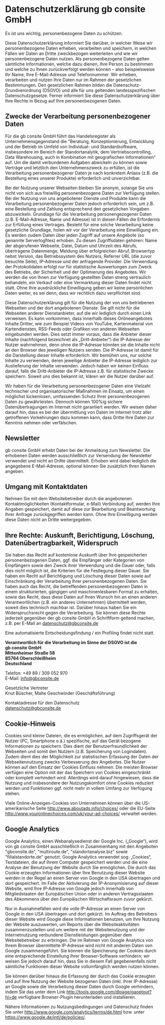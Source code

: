 # Datenschutzerklärung gb consite GmbH

Es ist uns wichtig, personenbezogene Daten zu schützen.

Diese Datenschutzerklärung informiert Sie darüber, in welcher Weise wir personenbezogene Daten erheben, verarbeiten und speichern, in welchen Fällen wir Daten an Dritte zweckbezogen weiterleiten und wie wir personenbezogene Daten nutzen. Als personenbezogene Daten gelten sämtliche Informationen, welche dazu dienen, Ihre Person zu bestimmen und welche zu Ihnen zurückverfolgt werden können – also beispielsweise Ihr Name, Ihre E-Mail-Adresse und Telefonnummer. Wir erheben, verarbeiten und nutzen Ihre Daten nur im Rahmen der gesetzlichen Bestimmungen. Den gesetzlichen Rahmen bilden die Datenschutz-Grundverordnung (DSGVO) und alle für uns geltenden landesspezifischen Datenschutzgesetze. Ferner informiert Sie diese Datenschutzerklärung über Ihre Rechte in Bezug auf Ihre personenbezogenen Daten.

## Zwecke der Verarbeitung personenbezogener Daten
Für die gb consite GmbH führt das Handelsregister als Unternehmensgegenstand die "Beratung, Konzeptionierung, Entwicklung und der Betrieb im Umfeld von Individual- und Standardsoftware, insbesondere im Bereich der Standortanalytik, dem Vertriebscontrolling, Data Warehousing, auch in Kombination mit geografischen Informationen" auf. Um die damit verbundenen Aufgaben abwickeln zu können sowie Verträge und letztlich den Unternehmenszweck zu erfüllen, ist die Verarbeitung personenbezogener Daten je nach konkretem Anlass (z.B. die Bestellung eines unserer Produkte) erforderlich und unverzichtbar.

Bei der Nutzung unserer Webseiten bleiben Sie anonym, solange Sie uns nicht von sich aus freiwillig personenbezogene Daten zur Verfügung stellen. Bei der Nutzung von uns angebotener Dienste und Produkte kann die Verarbeitung personenbezogener Daten jedoch erforderlich sein, um z.B. eine Bestellung und Zahlung entsprechend den gesetzlichen Vorgaben abzuwickeln. Grundlage für die Verarbeitung personengezogener Daten (z.B. E-Mail-Adresse, Name und Adresse) ist in diesen Fällen die Erfordernis zur Erfüllung eines Vertrages. Besteht für eine solche Verarbeitung keine gesetzliche Grundlage, holen wir vor der Verarbeitung eine Einwilligung ein. Es werden zudem Daten über jeden Zugriff auf unsere Angebote (so genannte Serverlogfiles) erhoben. Zu diesen Zugriffsdaten gehören: Name der abgerufenen Webseite, Datei, Datum und Uhrzeit des Abrufs, übertragene Datenmenge, Meldung über erfolgreichen Abruf, Browsertyp nebst Version, das Betriebssystem des Nutzers, Referrer URL (die zuvor besuchte Seite), IP-Adresse und der anfragende Provider. Die Verwendung der Protokolldaten erfolgt nur für statistische Auswertungen zum Zweck des Betriebs, der Sicherheit und der Optimierung des Angebotes. Wir werden die von Ihnen zur Verfügung gestellten Daten streng vertraulich behandeln, ein Verkauf oder eine Vermarktung dieser Daten findet nicht statt. Ohne Ihre ausdrückliche Einwilligung geben wir keine persönlichen Daten weiter, es sei denn, dass wir rechtlich dazu verpflichtet sind.

Diese Datenschutzerklärung gilt für die Nutzung der von uns betriebenen Webseiten und der dort angebotenen Dienste. Sie gilt nicht für die Webseiten anderer Dienstanbieter, auf die wir lediglich durch einen Link verweisen. Es kann vorkommen, dass innerhalb dieses Onlineangebotes Inhalte Dritter, wie zum Beispiel Videos von YouTube, Kartenmaterial von Kartendiensten, RSS-Feeds oder Grafiken von anderen Webseiten eingebunden werden. Dies setzt immer voraus, dass die Anbieter dieser Inhalte (nachfolgend bezeichnet als „Dritt-Anbieter“) die IP-Adresse der Nutzer wahrnehmen, denn ohne die IP-Adresse könnten sie die Inhalte nicht an den Browser des jeweiligen Nutzers senden. Die IP-Adresse ist damit für die Darstellung dieser Inhalte erforderlich. Wir bemühen uns, nur solche Inhalte zu verwenden, deren jeweilige Anbieter die IP-Adresse lediglich zur Auslieferung der Inhalte verwenden. Jedoch haben wir keinen Einfluss darauf, falls die Dritt-Anbieter die IP-Adresse z.B. für statistische Zwecke speichern. Soweit uns dies bekannt ist, klären wir die Nutzer darüber auf.

Wir haben für die Verarbeitung personenbezogener Daten eine Vielzahl technischer und organisatorischer Maßnahmen im Einsatz, um einen möglichst lückenlosen, umfassenden Schutz Ihrer personenbezogenen Daten zu gewährleisten. Dennoch können 100%ig sichere Datenübertragungen im Internet nicht garantiert werden. Wir weisen daher darauf hin, dass es bei der übermittlung von Daten im Internet trotz aller getroffenen Vorkehrungen dazu kommen kann, dass Dritte Ihre Daten zur Kenntnis nehmen oder verfälschen.

## Newsletter
gb consite GmbH erhebt Daten bei der Anmeldung zum Newsletter. Die erhobenen Daten werden ausschließlich zur Versendung der Newsletter verwendet und nicht an Dritte übermittelt. Erhoben wird dabei lediglich die angegebene E-Mail-Adresse, optional können Sie zusätzlich Ihren Namen angeben.

## Umgang mit Kontaktdaten
Nehmen Sie mit dem Websitebetreiber durch die angebotenen Kontaktmöglichkeiten (Kontaktformular, e-Mail) Verbindung auf, werden Ihre Angaben gespeichert, damit auf diese zur Bearbeitung und Beantwortung Ihrer Anfrage zurückgegriffen werden kann. Ohne Ihre Einwilligung werden diese Daten nicht an Dritte weitergegeben.

## Ihre Rechte: Auskunft, Berichtigung, Löschung, Datenübertragbarkeit, Widerspruch
Sie haben das Recht auf kostenlose Auskunft über Ihre gespeicherten personenbezogenen Daten, ggf. die Empfänger oder Kategorien von Empfängern sowie den Zweck ihrer Verwendung und die Dauer oder, falls dies nicht möglich ist, die Kriterien für die Festlegung dieser Dauer. Sie haben ein Recht auf Berichtigung und Löschung dieser Daten sowie auf Einschränkung der Verarbeitung Ihrer personenbezogenen Daten. Sie haben auch das Recht, die betreffenden personenbezogenen Daten in einem strukturierten, gängigen und maschinenlesbaren Format zu erhalten, sowie das Recht, dass diese Daten auf Ihren Wunsch hin an einen anderen Verantwortlichen (z.B. ein anderes Unternehmen) übermittelt werden, soweit dies technisch machbar ist. Darüber hinaus haben Sie ein Widerspruchsrecht gegen die Verarbeitung. Sie können diese Rechte jederzeit gegenüber der gb consite GmbH in Schriftform geltend machen, z.B. per E-Mail an datenschutz@gbconsite.de

Eine automatisierte Entscheidungsfindung / ein Profiling findet nicht statt.

**Verantwortlich für die Verarbeitung im Sinne der DSGVO ist die <br>
gb consite GmbH <br>
Mittenheimer Straße 58<br>
85764 Oberschleißheim<br>
Deutschland<br>**

Telefon: +49 89 / 309 052 970<br>
E-Mail: info@gbconsite.de<br>

Gesetzliche Vertreter<br>
Knut Büscher, Malte Geschwinder (Geschäftsführung)<br>

Kontaktadresse für den Datenschutz<br>
datenschutz@gbconsite.de<br>

## Cookie-Hinweis
Cookies sind kleine Dateien, die es ermöglichen, auf dem Zugriffsgerät der Nutzer (PC, Smartphone o.ä.) spezifische, auf das Gerät bezogene Informationen zu speichern. Dies dient der Benutzerfreundlichkeit der Webseiten und somit den Nutzern (z.B. Speicherung von Logindaten). Zudem dient dies der Möglichkeit zur statistischen Erfassung der Daten der Webseitennutzung zwecks Verbesserung des Angebotes. Die Nutzer können auf den Einsatz der Cookies Einfluss nehmen. Die meisten Browser verfügen eine Option mit der das Speichern von Cookies eingeschränkt oder komplett verhindert wird. Allerdings wird darauf hingewiesen, dass die Nutzung und insbesondere der Nutzungskomfort ohne Cookies reduziert werden und Funktionen ggf. nicht mehr in vollem Umfang zur Verfügung stehen.

Viele Online-Anzeigen-Cookies von Unternehmen können über die US-amerikanische Seite <http://www.aboutads.info/choices/> oder die EU-Seite <http://www.youronlinechoices.com/uk/your-ad-choices/> verwaltet werden.

## Google Analytics
Google Analytics, einen Webanalysedienst der Google Inc. („Google“), wird von gb consite GmbH ausschließlich in Zusammenhang mit den Angeboten "gbconsite.de", "multiroute.de", "standortanalyse.biz" sowie "filialstandorte.de" genutzt. Google Analytics verwendet sog. „Cookies“, Textdateien, die auf Ihrem Computer gespeichert werden und die eine Analyse der Benutzung der Website durch Sie ermöglichen. Die durch das Cookie erzeugten Informationen über Ihre Benutzung dieser Website werden in der Regel an einen Server von Google in den USA übertragen und dort gespeichert. Im Falle der Aktivierung der IP-Anonymisierung auf dieser Website, wird Ihre IP-Adresse von Google jedoch innerhalb von Mitgliedstaaten der Europäischen Union oder in anderen Vertragsstaaten des Abkommens über den Europäischen Wirtschaftsraum zuvor gekürzt.

Nur in Ausnahmefällen wird die volle IP-Adresse an einen Server von Google in den USA übertragen und dort gekürzt. Im Auftrag des Betreibers dieser Website wird Google diese Informationen benutzen, um Ihre Nutzung der Website auszuwerten, um Reports über die Websiteaktivitäten zusammenzustellen und um weitere mit der Websitenutzung und der Internetnutzung verbundene Dienstleistungen gegenüber dem Websitebetreiber zu erbringen. Die im Rahmen von Google Analytics von Ihrem Browser übermittelte IP-Adresse wird nicht mit anderen Daten von Google zusammengeführt. Sie können die Speicherung der Cookies durch eine entsprechende Einstellung Ihrer Browser-Software verhindern; wir weisen Sie jedoch darauf hin, dass Sie in diesem Fall gegebenenfalls nicht sämtliche Funktionen dieser Website vollumfänglich werden nutzen können.

Sie können darüber hinaus die Erfassung der durch das Cookie erzeugten und auf Ihre Nutzung der Website bezogenen Daten (inkl. Ihrer IP-Adresse) an Google sowie die Verarbeitung dieser Daten durch Google verhindern, indem Sie das unter dem Link <http://tools.google.com/dlpage/gaoptout?hl=de> verfügbare Browser-Plugin herunterladen und installieren.

Nähere Informationen zu Nutzungsbedingungen und Datenschutz finden Sie unter <http://www.google.com/analytics/terms/de.html> bzw. unter <https://www.google.de/intl/de/policies/>.